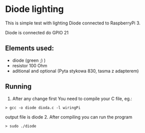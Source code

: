 # Diode lighting

This is simple test with lighting Diode connected to RaspberryPi 3.

Diode is connected do GPIO 21

## Elements used:
* diode (green ;) )
* resistor 100 Ohm
* aditional and optional (Pyta stykowa 830, tasma z adapterem)

## Running

1. After any change first You need to compile your C file, eg.:
```
> gcc -o diode dioda.c -l wiringPi
```
output file is diode
2. After compiling you can run the program
```
> sudo ./diode
```
